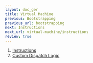 ```yaml
---
layout: doc_ger
title: Virtual Machine
previous: Bootstrapping
previous_url: bootstrapping
next: Instructions
next_url: virtual-machine/instructions
review: true
---
```


1. [Instructions](/doc/en/virtual-machine/instructions/)
1. [Custom Dispatch Logic](/doc/en/virtual-machine/custom-dispatch-logic/)
